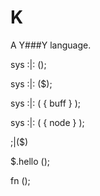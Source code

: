 # K
A Y###Y language.

sys :|: ();

sys :|: ($);

sys :|: (
     { buff }
);

sys :|: (
     { node }
);

;|($)

$.hello ();

fn ();
